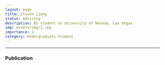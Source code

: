 ```yaml
---
layout: page
title: Steven Liang
status: Advising
description: BS student at University of Nevada, Las Vegas
img: assets/img/1.jpg
importance: 1
category: Undergraduate Student
---
```


_ _ _

### Publication

<!-- + -->
